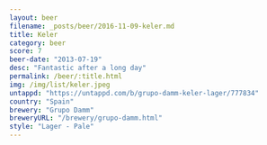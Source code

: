 ```yaml
---
layout: beer
filename: _posts/beer/2016-11-09-keler.md
title: Keler
category: beer
score: 7
beer-date: "2013-07-19"
desc: "Fantastic after a long day"
permalink: /beer/:title.html
img: /img/list/keler.jpeg
untappd: "https://untappd.com/b/grupo-damm-keler-lager/777834"
country: "Spain"
brewery: "Grupo Damm"
breweryURL: "/brewery/grupo-damm.html"
style: "Lager - Pale"
---
```

